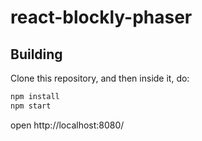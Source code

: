 # react-blockly-phaser

## Building

Clone this repository, and then inside it, do:

```bash
npm install
npm start
```
open http://localhost:8080/
